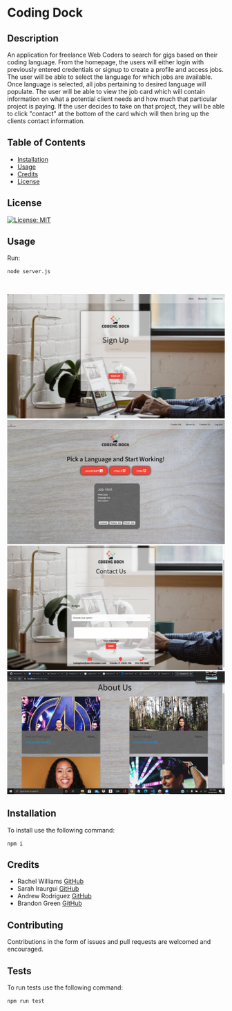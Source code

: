 # Coding Dock

## Description 
An application for freelance Web Coders to search for gigs based on their coding language. From the homepage, the users will either login with previously entered credentials or signup to create a profile and access jobs. The user will be able to select the language for which jobs are available. Once language is selected, all jobs pertaining to desired language will populate. The user will be able to view the job card which will contain information on what a potential client needs and how much that particular project is paying. If the user decides to take on that project, they will be able to click "contact" at the bottom of the card which will then bring up the clients contact information.

## Table of Contents

* [Installation](#installation)
* [Usage](#usage)
* [Credits](#credits)
* [License](#license)

## License

[![License: MIT](https://img.shields.io/badge/License-MIT-yellow.svg)](https://opensource.org/licenses/MIT)



## Usage 

Run: <pre><code>node server.js</pre></code><br>

![alt text](public\assets\images\sssignup.png)
![alt text](public\assets\images\ssmembers.png)
![alt text](public\assets\images\sscontact.png)
![alt text](public\assets\images\aboutus.png)






## Installation


To install use the following command:<br>
<pre><code>npm i</pre></code>

## Credits


* Rachel Williams [GitHub](https://github.com/raych84)<br>
* Sarah Iraurgui  [GitHub](https://github.com/irasar)<br>
* Andrew Rodriguez [GitHub](https://github.com/andrewrb22)<br>
* Brandon Green [GitHub](https://github.com/BrandonGreenOAB)




## Contributing


Contributions in the form of issues and pull requests are welcomed and encouraged.

## Tests

To run tests use the following command:

<pre><code>npm run test</pre></code><br>

